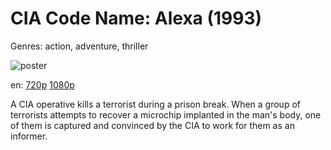 # CIA Code Name: Alexa (1993)

Genres: action, adventure, thriller

![poster](http://image.tmdb.org/t/p/w500/9gg4Fed2njAraonMSMjCXxMQXrp.jpg)

en:
  [720p](magnet:?xt=urn:btih:aca486857a77ec6ec8cc092f588e0cad8e0bf815&dn=CIA+Code+Name%3A+Alexa+%281992%29+720p+BrRip+x264+-+YIFY&tr=udp%3A%2F%2Ftracker.openbittorrent.com%3A80%2Fannounce&tr=udp%3A%2F%2Fglotorrents.pw%3A6969%2Fannounce&tr=udp%3A%2F%2Ftracker.openbittorrent.com%3A80%2Fannounce&tr=udp%3A%2F%2Ftracker.opentrackr.org%3A1337%2Fannounce&tr=udp%3A%2F%2Fzer0day.to%3A1337%2Fannounce&tr=udp%3A%2F%2Ftracker.coppersurfer.tk%3A6969%2Fannounce)
  [1080p](magnet:?xt=urn:btih:82D360241E4FCCBC63288B8F818BBC50C2EE0ECF&tr=udp://glotorrents.pw:6969/announce&tr=udp://tracker.opentrackr.org:1337/announce&tr=udp://torrent.gresille.org:80/announce&tr=udp://tracker.openbittorrent.com:80&tr=udp://tracker.coppersurfer.tk:6969&tr=udp://tracker.leechers-paradise.org:6969&tr=udp://p4p.arenabg.ch:1337&tr=udp://tracker.internetwarriors.net:1337)
  


A CIA operative kills a terrorist during a prison break. When a group of terrorists attempts to recover a microchip implanted in the man's body, one of them is captured and convinced by the CIA to work for them as an informer.
